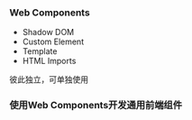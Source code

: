 ### Web Components
- Shadow DOM
- Custom Element
- Template
- HTML Imports

彼此独立，可单独使用

### 使用Web Components开发通用前端组件
